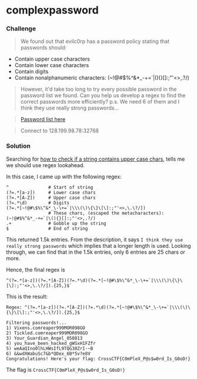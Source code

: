 # complexpassword

### Challenge
> We found out that evilc0rp has a password policy stating that passwords should:
- Contain upper case characters
- Contain lower case characters
- Contain digits
- Contain nonalphanumeric characters: (~!@#$%^&*_-+=`|\(){}[]:;"'<>,.?/)

> However, it'd take too long to try every possible password in the password list we found.
Can you help us develop a regex to find the correct passwords more efficiently?
p.s. We need 6 of them and I think they use really strong passwords...

> [Password list here](10m_passwords_307225a24bea70813d6218f4faf64780)

> Connect to 128.199.98.78:32768

### Solution
Searching for [how to check if a string contains upper case chars](http://stackoverflow.com/questions/1559751/regex-to-make-sure-that-the-string-contains-at-least-one-lower-case-char-upper), tells me we should use regex lookahead.

In this case, I came up with the following regex:
	
	^				# Start of string
	(?=.*[a-z])		# Lower case chars
	(?=.*[A-Z])		# Upper case chars
	(?=.*\d)		# Digits
	(?=.*[~!@#\$%\^&*_\-\+=`|\\\(\)\{\}\[\]:;"'<>,\.\?/])
			 		# These chars, (escaped the metacharacters): (~!@#$%^&*_-+=`|\(){}[]:;"'<>,.?/)
	.+ 				# Gobble up the string
	$				# End of string

This returned 1.5k entries. From the description, it says `I think they use really strong passwords` which implies that a longer length is used.
Looking through, we can find that in the 1.5k entries, only 6 entries are 25 chars or more.

Hence, the final regex is 
	
	^(?=.*[a-z])(?=.*[A-Z])(?=.*\d)(?=.*[~!@#\$%\^&*_\-\+=`|\\\(\)\{\}\[\]:;"'<>,\.\?/]).{25,}$`

This is the result:

	Regex: ^(?=.*[a-z])(?=.*[A-Z])(?=.*\d)(?=.*[~!@#\$%\^&*_\-\+=`|\\\(\)\{\}\[\]:;"'<>,\.\?/]).{25,}$

	Filtering passwords!...
	1) Vixens.comreaper999MOR098GO
	2) Tickled.comreaper999MOR098GO
	3) Your_Guardian_Angel_050813
	4) you_have_been_hacked_gWSxH1FZfr
	5) weAaQIno0lhLHWsIfL9TQG30ZrI-~B
	6) &&wdXWabuSc7&b*QDex_6B*5v?e8V
	Congratulations! Here's your flag: CrossCTF{C0mPleX_P@s$w0rd_Is_G0oD!}

The flag is `CrossCTF{C0mPleX_P@s$w0rd_Is_G0oD!}`